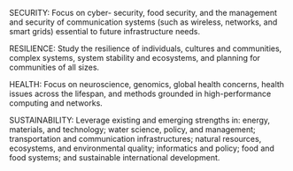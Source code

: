 SECURITY: Focus on cyber- security, food security, and the management and security of communication systems (such as wireless, networks, and smart grids) essential to future infrastructure needs.

RESILIENCE: Study the resilience of individuals, cultures and communities, complex systems, system stability and ecosystems, and planning for communities of all sizes.

HEALTH: Focus on neuroscience, genomics, global health concerns, health issues across the lifespan, and methods grounded in high-performance computing and networks.

SUSTAINABILITY: Leverage existing and emerging strengths in: energy, materials, and technology; water science, policy, and management; transportation and communication infrastructures; natural resources, ecosystems, and environmental quality; informatics and policy; food and food systems; and sustainable international development.
